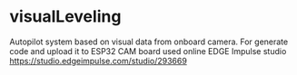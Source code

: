 # visualLeveling
Autopilot system based on visual data from onboard camera.
For generate code and upload it to ESP32 CAM board used online EDGE Impulse studio https://studio.edgeimpulse.com/studio/293669
